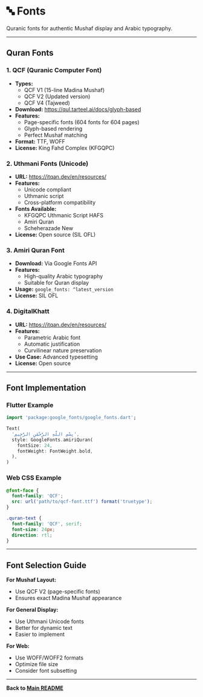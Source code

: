 # 🔤 Fonts

Quranic fonts for authentic Mushaf display and Arabic typography.

---

## Quran Fonts

### 1. **QCF (Quranic Computer Font)**
- **Types:**
  - QCF V1 (15-line Madina Mushaf)
  - QCF V2 (Updated version)
  - QCF V4 (Tajweed)
- **Download:** https://qul.tarteel.ai/docs/glyph-based
- **Features:**
  - Page-specific fonts (604 fonts for 604 pages)
  - Glyph-based rendering
  - Perfect Mushaf matching
- **Format:** TTF, WOFF
- **License:** King Fahd Complex (KFGQPC)

### 2. **Uthmani Fonts (Unicode)**
- **URL:** https://itqan.dev/en/resources/
- **Features:**
  - Unicode compliant
  - Uthmanic script
  - Cross-platform compatibility
- **Fonts Available:**
  - KFGQPC Uthmanic Script HAFS
  - Amiri Quran
  - Scheherazade New
- **License:** Open source (SIL OFL)

### 3. **Amiri Quran Font**
- **Download:** Via Google Fonts API
- **Features:**
  - High-quality Arabic typography
  - Suitable for Quran display
- **Usage:** `google_fonts: ^latest_version`
- **License:** SIL OFL

### 4. **DigitalKhatt**
- **URL:** https://itqan.dev/en/resources/
- **Features:**
  - Parametric Arabic font
  - Automatic justification
  - Curvilinear nature preservation
- **Use Case:** Advanced typesetting
- **License:** Open source

---

## Font Implementation

### Flutter Example

```dart
import 'package:google_fonts/google_fonts.dart';

Text(
  'بِسْمِ اللَّهِ الرَّحْمَٰنِ الرَّحِيمِ',
  style: GoogleFonts.amiriQuran(
    fontSize: 24,
    fontWeight: FontWeight.bold,
  ),
)
```

### Web CSS Example

```css
@font-face {
  font-family: 'QCF';
  src: url('path/to/qcf-font.ttf') format('truetype');
}

.quran-text {
  font-family: 'QCF', serif;
  font-size: 24px;
  direction: rtl;
}
```

---

## Font Selection Guide

**For Mushaf Layout:**
- Use QCF V2 (page-specific fonts)
- Ensures exact Madina Mushaf appearance

**For General Display:**
- Use Uthmani Unicode fonts
- Better for dynamic text
- Easier to implement

**For Web:**
- Use WOFF/WOFF2 formats
- Optimize file size
- Consider font subsetting

---

**Back to [Main README](../README.md)**

